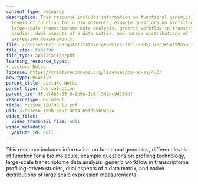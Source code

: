 ```yaml
---
content_type: resource
description: This resource includes information on functional genomics, different
  levels of function for a bio molecule, example questions on profiling technology,
  large-scale transcriptome data analysis, generic workflow in transcriptome profiling-driven
  studies, dual aspects of a data matrix, and native distributions of large scale
  expression measurements.
file: /courses/hst-508-quantitative-genomics-fall-2005/37e37e56199b56570dd465fd95b94a2a_hst508_120705_l2.pdf
file_size: 5302390
file_type: application/pdf
learning_resource_types:
- Lecture Notes
license: https://creativecommons.org/licenses/by-nc-sa/4.0/
ocw_type: OCWFile
parent_title: Lecture Notes
parent_type: CourseSection
parent_uid: d8caf4b5-65f9-9b6e-1c0f-342dc94199df
resourcetype: Document
title: hst508_120705_l2.pdf
uid: 37e37e56-199b-5657-0dd4-65fd95b94a2a
video_files:
  video_thumbnail_file: null
video_metadata:
  youtube_id: null
---
```

This resource includes information on functional genomics, different levels of function for a bio molecule, example questions on profiling technology, large-scale transcriptome data analysis, generic workflow in transcriptome profiling-driven studies, dual aspects of a data matrix, and native distributions of large scale expression measurements.